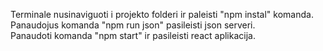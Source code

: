 Terminale nusinaviguoti i projekto folderi ir paleisti "npm instal" komanda.  
Panaudojus komanda "npm run json" pasileisti json serveri.  
Panaudoti komanda "npm start" ir pasileisti react aplikacija.
